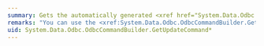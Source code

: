 ```yaml
---
summary: Gets the automatically generated <xref href="System.Data.Odbc.OdbcCommand"></xref> object required to perform updates at the data source.
remarks: "You can use the <xref:System.Data.Odbc.OdbcCommandBuilder.GetUpdateCommand%2A> method for informational or troubleshooting purposes because it returns the <xref:System.Data.Odbc.OdbcCommand> object to be executed.  \n  \n You can also use <xref:System.Data.Odbc.OdbcCommandBuilder.GetUpdateCommand%2A> as the basis of a modified command. For example, you might call <xref:System.Data.Odbc.OdbcCommandBuilder.GetUpdateCommand%2A> and modify the <xref:System.Data.Odbc.OdbcCommand.CommandTimeout%2A> value, and then explicitly set that on the <xref:System.Data.Odbc.OdbcDataAdapter>.  \n  \n After the SQL statement is first generated, you must explicitly call <xref:System.Data.Common.DbCommandBuilder.RefreshSchema%2A> if it changes the statement in any way. Otherwise, the <xref:System.Data.Odbc.OdbcCommandBuilder.GetUpdateCommand%2A> will be using information from the previous statement, which might not be correct. The SQL statements are first generated when the application calls either <xref:System.Data.Common.DbDataAdapter.Update%2A> or <xref:System.Data.Odbc.OdbcCommandBuilder.GetUpdateCommand%2A>."
uid: System.Data.Odbc.OdbcCommandBuilder.GetUpdateCommand*
---
```

